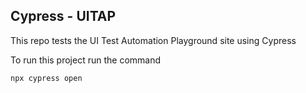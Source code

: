 ## Cypress - UITAP
This repo tests the UI Test Automation Playground site using Cypress

To run this project run the command

```
npx cypress open
```